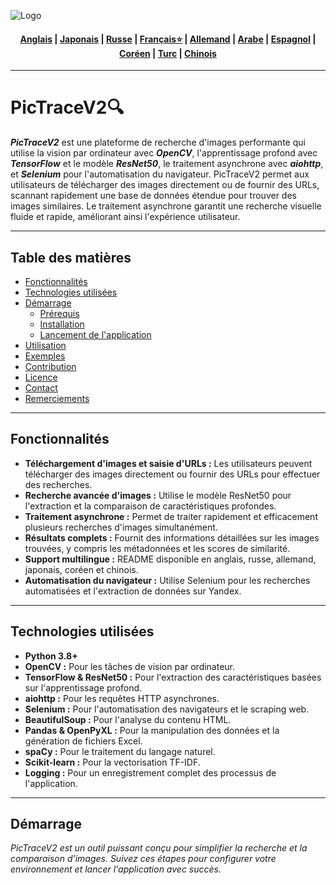 ![Logo](https://github.com/Solrikk/PicTraceV2/blob/main/assets/images/promo/bee.jpg)

<div align="center">
  <h4>
    <a href="https://github.com/Solrikk/PicTraceV2/blob/main/README.md">Anglais</a> |
    <a href="https://github.com/Solrikk/PicTraceV2/blob/main/docs/readme/README_JP.md">Japonais</a> |
    <a href="https://github.com/Solrikk/PicTraceV2/blob/main/docs/readme/README_RU.md">Russe</a> |
    <a href="https://github.com/Solrikk/PicTraceV2/blob/main/docs/readme/README_FR.md"⭐>Français⭐</a> |
    <a href="https://github.com/Solrikk/PicTraceV2/blob/main/docs/readme/README_GE.md">Allemand</a> |
    <a href="https://github.com/Solrikk/PicTraceV2/blob/main/docs/readme/README_AR.md">Arabe</a> |
    <a href="https://github.com/Solrikk/PicTraceV2/blob/main/docs/readme/README_ES.md">Espagnol</a> |
    <a href="https://github.com/Solrikk/PicTraceV2/blob/main/docs/readme/README_KR.md">Coréen</a> |
    <a href="https://github.com/Solrikk/PicTraceV2/blob/main/docs/readme/README_TR.md">Turc</a> |
    <a href="https://github.com/Solrikk/PicTraceV2/blob/main/docs/readme/README_CN.md">Chinois</a>
  </h4>
</div>


---

# PicTraceV2🔍

**_PicTraceV2_** est une plateforme de recherche d'images performante qui utilise la vision par ordinateur avec **_OpenCV_**, l'apprentissage profond avec **_TensorFlow_** et le modèle **_ResNet50_**, le traitement asynchrone avec **_aiohttp_**, et **_Selenium_** pour l'automatisation du navigateur. PicTraceV2 permet aux utilisateurs de télécharger des images directement ou de fournir des URLs, scannant rapidement une base de données étendue pour trouver des images similaires. Le traitement asynchrone garantit une recherche visuelle fluide et rapide, améliorant ainsi l'expérience utilisateur.

---

## Table des matières

- [Fonctionnalités](#fonctionnalités)
- [Technologies utilisées](#technologies-utilisées)
- [Démarrage](#démarrage)
  - [Prérequis](#prérequis)
  - [Installation](#installation)
  - [Lancement de l'application](#lancement-de-lapplication)
- [Utilisation](#utilisation)
- [Exemples](#exemples)
- [Contribution](#contribution)
- [Licence](#licence)
- [Contact](#contact)
- [Remerciements](#remerciements)

---

## Fonctionnalités

- **Téléchargement d'images et saisie d'URLs :** Les utilisateurs peuvent télécharger des images directement ou fournir des URLs pour effectuer des recherches.
- **Recherche avancée d'images :** Utilise le modèle ResNet50 pour l'extraction et la comparaison de caractéristiques profondes.
- **Traitement asynchrone :** Permet de traiter rapidement et efficacement plusieurs recherches d'images simultanément.
- **Résultats complets :** Fournit des informations détaillées sur les images trouvées, y compris les métadonnées et les scores de similarité.
- **Support multilingue :** README disponible en anglais, russe, allemand, japonais, coréen et chinois.
- **Automatisation du navigateur :** Utilise Selenium pour les recherches automatisées et l'extraction de données sur Yandex.

---

## Technologies utilisées

- **Python 3.8+**
- **OpenCV :** Pour les tâches de vision par ordinateur.
- **TensorFlow & ResNet50 :** Pour l'extraction des caractéristiques basées sur l'apprentissage profond.
- **aiohttp :** Pour les requêtes HTTP asynchrones.
- **Selenium :** Pour l'automatisation des navigateurs et le scraping web.
- **BeautifulSoup :** Pour l'analyse du contenu HTML.
- **Pandas & OpenPyXL :** Pour la manipulation des données et la génération de fichiers Excel.
- **spaCy :** Pour le traitement du langage naturel.
- **Scikit-learn :** Pour la vectorisation TF-IDF.
- **Logging :** Pour un enregistrement complet des processus de l'application.

---

## Démarrage

_PicTraceV2 est un outil puissant conçu pour simplifier la recherche et la comparaison d'images. Suivez ces étapes pour configurer votre environnement et lancer l'application avec succès._
